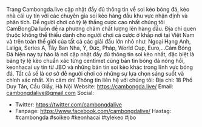 Trang Cambongda.live cập nhật đầy đủ thông tin về soi kèo bóng đá, kèo nhà cái uy tín với các chuyên gia soi kèo hàng đầu khu vực nhận định và phân tích. Để người chơi có tỷ lệ thắng cược cao nhất chúng tôi CamBongDa luôn đề ra phương châm chất lượng lên hàng đầu. Địa chỉ quen thuộc không thể thiếu dành cho người chơi cá cược ở khắp nơi tại Việt Nam và trên toàn thế giới của tất cả các giải đấu lớn nhỏ như: Ngoại Hạng Anh, Laliga, Series A, Tây Ban Nha, Ý, Đức, Pháp, World Cup, Euro,...Cảm Bóng Đá hiện nay tự hào là nơi cập nhật đầy đủ thông tin soi kèo nhất, đặc biệt là bảng tỷ lệ kèo chuẩn xác từng centimet cùng bản tin bóng đá nóng hổi, keonhacai uy tín từ JBO và những bản tin soi kèo khác trong lĩnh vực bóng đá. Tất cả sẽ là cơ sở để người chơi có những sự lựa chọn sáng suốt và chính xác nhất. Xin cảm ơn!
Thông tin liên hệ với chúng tôi:
Địa chỉ: 18 Phố Duy Tân, Cầu Giấy, Hà Nội
Website: https://cambongda.live/
Email: cambongdalive@gmail.com
Social: 
- Twitter: https://twitter.com/cambongdalive
- Fanpage: https://www.facebook.com/cambongdalive/
Hastag: #cambongda #soikeo #keonhacai #tylekeo #jbo
